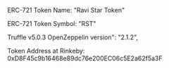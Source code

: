 
ERC-721 Token Name: "Ravi Star Token"

ERC-721 Token Symbol: "RST"

Truffle v5.0.3
OpenZeppelin version": "2.1.2",

Token Address at Rinkeby:  0xD8F45c9b16468e89dc76e200EC06c5E2a62f5a3F
